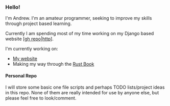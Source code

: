 ### Hello! 
I'm Andrew. I'm an amateur programmer, seeking to improve my skills through project based learning.  

Currently I am spending most of my time working on my Django based website 
[[gh repo](https://github.com/anorthall/northall.me.uk)|[http](https://northall.me.uk)]. 

I'm currently working on:

- [My website](https://github.com/anorthall/northall.me.uk)
- Making my way through the [Rust Book](https://doc.rust-lang.org/book/)

#### Personal Repo
I will store some basic one file scripts and perhaps TODO lists/project ideas in this repo. None of them are really
intended for use by anyone else, but please feel free to look/comment. 
